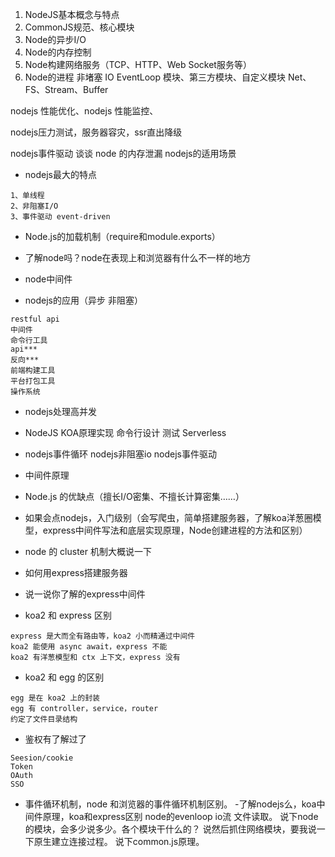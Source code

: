 1. NodeJS基本概念与特点
2. CommonJS规范、核心模块
3. Node的异步I/O
4. Node的内存控制
5. Node构建网络服务（TCP、HTTP、Web Socket服务等）
6. Node的进程
非堵塞 IO
EventLoop
模块、第三方模块、自定义模块
Net、FS、Stream、Buffer

nodejs 性能优化、nodejs 性能监控、

nodejs压力测试，服务器容灾，ssr直出降级

nodejs事件驱动
谈谈 node 的内存泄漏
nodejs的适用场景

- nodejs最大的特点
``` 
1、单线程
2、非阻塞I/O
3、事件驱动 event-driven
```

- Node.js的加载机制（require和module.exports）
- 了解node吗？node在表现上和浏览器有什么不一样的地方
- node中间件



- nodejs的应用（异步 非阻塞）
``` 
restful api
中间件
命令行工具
api***
反向***
前端构建工具
平台打包工具
操作系统

```
- nodejs处理高并发
- NodeJS
  KOA原理实现
  命令行设计
  测试
  Serverless
  
- nodejs事件循环
  nodejs非阻塞io
  nodejs事件驱动
  
- 中间件原理
- Node.js 的优缺点（擅长I/O密集、不擅长计算密集……）

- 如果会点nodejs，入门级别（会写爬虫，简单搭建服务器，了解koa洋葱圈模型，express中间件写法和底层实现原理，Node创建进程的方法和区别）

- node 的 cluster 机制大概说一下
- 如何用express搭建服务器
- 说一说你了解的express中间件

- koa2 和 express 区别
``` 
express 是大而全有路由等，koa2 小而精通过中间件
koa2 能使用 async await，express 不能
koa2 有洋葱模型和 ctx 上下文，express 没有
```

- koa2 和 egg 的区别
``` 
egg 是在 koa2 上的封装
egg 有 controller，service，router
约定了文件目录结构
```

- 鉴权有了解过了
```
Seesion/cookie
Token
OAuth
SSO

```
- 事件循环机制，node 和浏览器的事件循环机制区别。
-了解nodejs么，koa中间件原理，koa和express区别
node的evenloop
io流
文件读取。
说下node的模块，会多少说多少。各个模块干什么的？
说然后抓住网络模块，要我说一下原生建立连接过程。
说下common.js原理。
